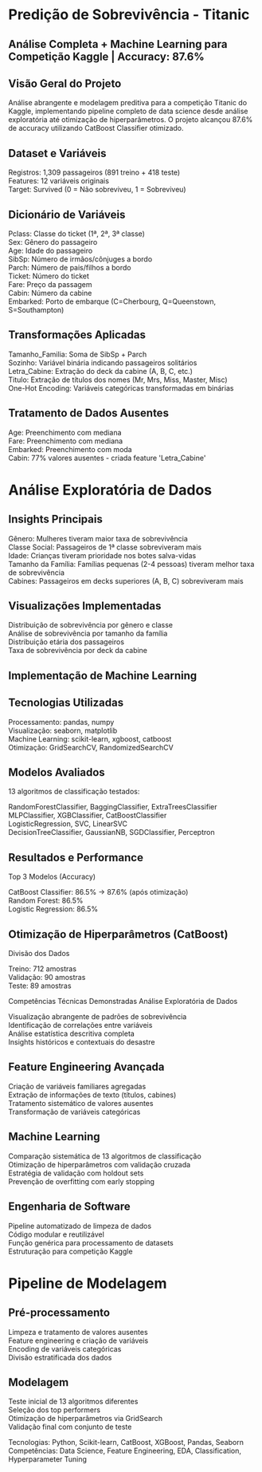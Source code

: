 # Predição de Sobrevivência - Titanic <br>
## Análise Completa + Machine Learning para Competição Kaggle | Accuracy: 87.6% <br>

## Visão Geral do Projeto <br>
Análise abrangente e modelagem preditiva para a competição Titanic do Kaggle, implementando pipeline completo de data science desde análise exploratória até otimização de hiperparâmetros. O projeto alcançou 87.6% de accuracy utilizando CatBoost Classifier otimizado. <br>

## Dataset e Variáveis <br>
Registros: 1,309 passageiros (891 treino + 418 teste) <br>
Features: 12 variáveis originais <br>
Target: Survived (0 = Não sobreviveu, 1 = Sobreviveu) <br>

## Dicionário de Variáveis <br>

Pclass: Classe do ticket (1ª, 2ª, 3ª classe) <br>
Sex: Gênero do passageiro <br>
Age: Idade do passageiro <br>
SibSp: Número de irmãos/cônjuges a bordo <br>
Parch: Número de pais/filhos a bordo <br>
Ticket: Número do ticket <br>
Fare: Preço da passagem <br> 
Cabin: Número da cabine <br>
Embarked: Porto de embarque (C=Cherbourg, Q=Queenstown, S=Southampton) <br> 



## Transformações Aplicadas <br>

Tamanho_Familia: Soma de SibSp + Parch <br>
Sozinho: Variável binária indicando passageiros solitários <br>
Letra_Cabine: Extração do deck da cabine (A, B, C, etc.) <br>
Titulo: Extração de títulos dos nomes (Mr, Mrs, Miss, Master, Misc) <br>
One-Hot Encoding: Variáveis categóricas transformadas em binárias <br>

## Tratamento de Dados Ausentes <br>

Age: Preenchimento com mediana <br>
Fare: Preenchimento com mediana <br>
Embarked: Preenchimento com moda <br>
Cabin: 77% valores ausentes - criada feature 'Letra_Cabine' <br>

# Análise Exploratória de Dados <br>
## Insights Principais <br>

Gênero: Mulheres tiveram maior taxa de sobrevivência <br>
Classe Social: Passageiros de 1ª classe sobreviveram mais <br>
Idade: Crianças tiveram prioridade nos botes salva-vidas <br>
Tamanho da Família: Famílias pequenas (2-4 pessoas) tiveram melhor taxa de sobrevivência <br>
Cabines: Passageiros em decks superiores (A, B, C) sobreviveram mais <br>

## Visualizações Implementadas<br>

Distribuição de sobrevivência por gênero e classe <br>
Análise de sobrevivência por tamanho da família <br>
Distribuição etária dos passageiros <br>
Taxa de sobrevivência por deck da cabine <br>

## Implementação de Machine Learning <br>
## Tecnologias Utilizadas <br>

Processamento: pandas, numpy <br>
Visualização: seaborn, matplotlib <br>
Machine Learning: scikit-learn, xgboost, catboost <br>
Otimização: GridSearchCV, RandomizedSearchCV <br>

## Modelos Avaliados <br>
13 algoritmos de classificação testados:<br>

RandomForestClassifier, BaggingClassifier, ExtraTreesClassifier<br>
MLPClassifier, XGBClassifier, CatBoostClassifier <br> 
LogisticRegression, SVC, LinearSVC <br>
DecisionTreeClassifier, GaussianNB, SGDClassifier, Perceptron <br>

## Resultados e Performance <br>
Top 3 Modelos (Accuracy) <br>

CatBoost Classifier: 86.5% → 87.6% (após otimização) <br>
Random Forest: 86.5% <br> 
Logistic Regression: 86.5% <br>

## Otimização de Hiperparâmetros (CatBoost)<br>

Divisão dos Dados <br>

Treino: 712 amostras <br>
Validação: 90 amostras <br>
Teste: 89 amostras

Competências Técnicas Demonstradas
Análise Exploratória de Dados

Visualização abrangente de padrões de sobrevivência <br>
Identificação de correlações entre variáveis <br>
Análise estatística descritiva completa <br>
Insights históricos e contextuais do desastre <br>

## Feature Engineering Avançada<br> 

Criação de variáveis familiares agregadas <br>
Extração de informações de texto (títulos, cabines) <br>
Tratamento sistemático de valores ausentes <br> 
Transformação de variáveis categóricas <br>

## Machine Learning <br>

Comparação sistemática de 13 algoritmos de classificação <br>
Otimização de hiperparâmetros com validação cruzada <br>
Estratégia de validação com holdout sets <br>
Prevenção de overfitting com early stopping <br>

## Engenharia de Software <br>

Pipeline automatizado de limpeza de dados <br>
Código modular e reutilizável <br>
Função genérica para processamento de datasets <br>
Estruturação para competição Kaggle<br>

# Pipeline de Modelagem <br>
## Pré-processamento <br>

Limpeza e tratamento de valores ausentes <br>
Feature engineering e criação de variáveis <br>
Encoding de variáveis categóricas <br>
Divisão estratificada dos dados <br> 

## Modelagem <br>

Teste inicial de 13 algoritmos diferentes <br>
Seleção dos top performers <br>
Otimização de hiperparâmetros via GridSearch <br>
Validação final com conjunto de teste <br>

Tecnologias: Python, Scikit-learn, CatBoost, XGBoost, Pandas, Seaborn <br>
Competências: Data Science, Feature Engineering, EDA, Classification, Hyperparameter Tuning <br>

